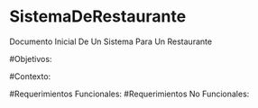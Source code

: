 # SistemaDeRestaurante
Documento Inicial De Un Sistema Para Un Restaurante

#Objetivos:

#Contexto:

#Requerimientos Funcionales:
#Requerimientos No Funcionales:
